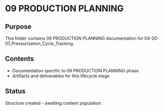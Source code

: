 # 09 PRODUCTION PLANNING

## Purpose
This folder contains 09 PRODUCTION PLANNING documentation for 04-20-07_Pressurization_Cycle_Tracking.

## Contents
- Documentation specific to 09 PRODUCTION PLANNING phase
- Artifacts and deliverables for this lifecycle stage

## Status
Structure created - awaiting content population.
